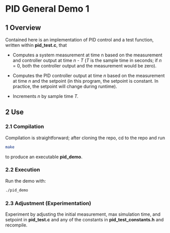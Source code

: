 # PID General Demo 1

## 1 Overview

Contained here is an implementation of PID control and a test function, written within **pid_test.c**, that

* Computes a system measurement at time n based on the measurement and controller output at time *n - T* (*T* is the sample time in seconds; if *n* = 0, both the controller output and the measurement would be zero).

* Computes the PID controller output at time *n* based on the measurement at time *n* and the setpoint (in this program, the setpoint is constant. In practice, the setpoint will change during runtime).

* Increments *n* by sample time *T.*

## 2 Use

### 2.1 Compilation

Compilation is straightforward; after cloning the repo, cd to the repo and run

```bash
make
```

to produce an executable **pid_demo**. 

### 2.2 Execution

Run the demo with:

```bash
./pid_demo
```

### 2.3 Adjustment (Experimentation)

Experiment by adjusting the initial measurement, max simulation time, and setpoint in **pid_test.c** and any of the constants in **pid_test_constants.h** and recompile.